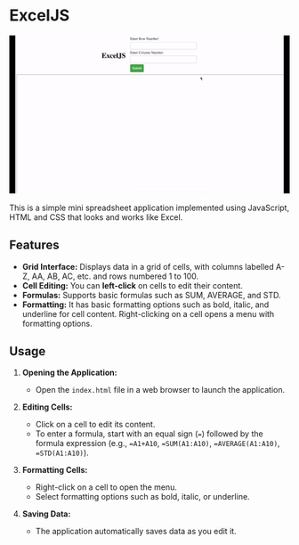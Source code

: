 # ExcelJS

![ExcelJS](cbc46689fb.gif)

This is a simple mini spreadsheet application implemented using JavaScript, HTML and CSS that looks and works like Excel. 

## Features

- **Grid Interface:** Displays data in a grid of cells, with columns labelled A-Z, AA, AB, AC, etc. and rows numbered 1 to 100.
- **Cell Editing:** You can **left-click** on cells to edit their content.
- **Formulas:** Supports basic formulas such as SUM, AVERAGE, and STD. 
- **Formatting:** It has basic formatting options such as bold, italic, and underline for cell content. Right-clicking on a cell opens a menu with formatting options.

## Usage

1. **Opening the Application:**
   - Open the `index.html` file in a web browser to launch the application.

2. **Editing Cells:**
   - Click on a cell to edit its content.
   - To enter a formula, start with an equal sign (`=`) followed by the formula expression (e.g., `=A1+A10`, `=SUM(A1:A10)`, `=AVERAGE(A1:A10)`, `=STD(A1:A10)`).

3. **Formatting Cells:**
   - Right-click on a cell to open the menu.
   - Select formatting options such as bold, italic, or underline.

4. **Saving Data:**
   - The application automatically saves data as you edit it. 


